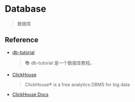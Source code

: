 # Database
> 数据库

## Reference

- [db-tutorial](https://github.com/dunwu/db-tutorial)
    > 📚 db-tutorial 是一个数据库教程。
- [ClickHouse](https://github.com/ClickHouse)
    > ClickHouse® is a free analytics DBMS for big data
- [ClickHouse Docs](https://clickhouse.com/docs/zh/)